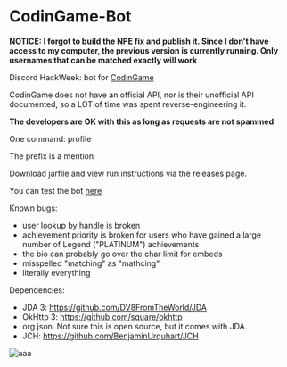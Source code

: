 # CodinGame-Bot

**NOTICE: I forgot to build the NPE fix and publish it. Since I don’t have access to my computer, the previous version is currently running. Only usernames that can be matched exactly will work**

Discord HackWeek: bot for [CodinGame](https://www.codingame.com/)

CodinGame does not have an official API, nor is their unofficial API documented, so a LOT of time was spent reverse-engineering it.

**The developers are OK with this as long as requests are not spammed**

One command: profile

The prefix is a mention

Download jarfile and view run instructions via the releases page.

You can test the bot [here](https://discord.gg/Xa94RwU)

Known bugs:
- user lookup by handle is broken
- achievement priority is broken for users who have gained a large number of Legend ("PLATINUM") achievements
- the bio can probably go over the char limit for embeds
- misspelled "matching" as "mathcing"
- literally everything

Dependencies:
- JDA 3: https://github.com/DV8FromTheWorld/JDA
- OkHttp 3: https://github.com/square/okhttp
- org.json. Not sure this is open source, but it comes with JDA.
- JCH: https://github.com/BenjaminUrquhart/JCH

![aaa](https://chat.is-going-to-rickroll.me/i/MSGRtVrwVcfZVQ.png)
